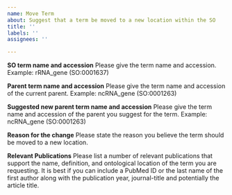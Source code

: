```yaml
---
name: Move Term
about: Suggest that a term be moved to a new location within the SO
title: ''
labels: ''
assignees: ''

---
```


**SO term name and accession**
Please give the term name and accession. Example: rRNA_gene (SO:0001637)

**Parent term name and accession**
Please give the term name and accession of the current parent. Example: ncRNA_gene (SO:0001263)

**Suggested new parent term name and accession**
Please give the term name and accession of the parent you suggest for the term. Example: ncRNA_gene (SO:0001263)

**Reason for the change**
Please state the reason you believe the term should be moved to a new location.

**Relevant Publications**
Please list a number of relevant publications that support the name, definition, and ontological location of the term you are requesting. It is best if you can include a PubMed ID or the last name of the first author along with the publication year, journal-title and potentially the article title.
